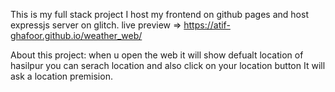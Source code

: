 This is my full stack project
I host my frontend on github pages and host expressjs server on glitch.
live preview => https://atif-ghafoor.github.io/weather_web/


About this project:
  when u open the web it will show defualt location of hasilpur
  you can serach location and also click on your location button
  It will ask a location premision.
